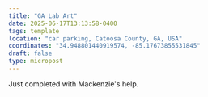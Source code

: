 ```yaml
---
title: "GA Lab Art"
date: 2025-06-17T13:13:58-0400
tags: template
location: "car parking, Catoosa County, GA, USA"
coordinates: "34.948801440919574, -85.17673855531845"
draft: false
type: micropost
---
```

Just completed with Mackenzie's help.
